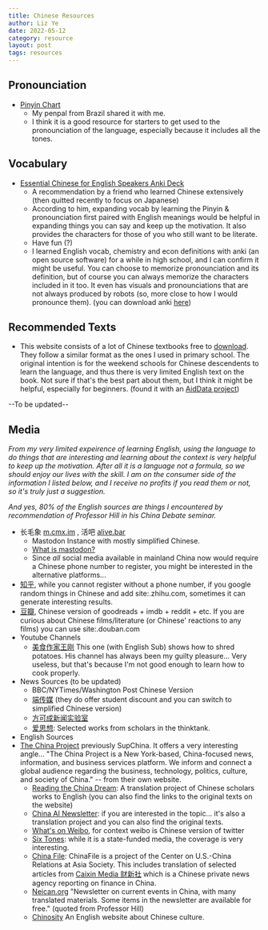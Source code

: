 ```yaml
---
title: Chinese Resources
author: Liz Ye
date: 2022-05-12
category: resource
layout: post
tags: resources
---
```


## Pronounciation

- [Pinyin Chart](https://yoyochinese.com/chinese-learning-tools/Mandarin-Chinese-pronunciation-lesson/pinyin-chart-table)
   - My penpal from Brazil shared it with me. 
   - I think it is a good resource for starters to get used to the pronounciation of the language, especially because it includes all the tones. 

## Vocabulary
- [Essential Chinese for English Speakers Anki Deck](https://ankiweb.net/shared/info/1322310186)
  - A recommendation by a friend who learned Chinese extensively (then quitted recently to focus on Japanese)
  - According to him, expanding vocab by learning the Pinyin & pronounciation first paired with English meanings would be helpful in expanding things you can say and keep up the motivation. It also provides the characters for those of you who still want to be literate.
  - Have fun (?)
  - I learned English vocab, chemistry and econ definitions with anki (an open source software) for a while in high school, and I can confirm it might be useful. You can choose to memorize pronounciation and its definition, but of course you can always memorize the characters included in it too. It even has visuals and pronounciations that are not always produced by robots (so, more close to how I would pronounce them). (you can download anki [here](https://apps.ankiweb.net/))

## Recommended Texts

- This website consists of a lot of Chinese textbooks free to [download](http://www.hwjyw.com/textbooks/). They follow a similar format as the ones I used in primary school. The original intention is for the weekend schools for Chinese descendents to learn the language, and thus there is very limited English text on the book. Not sure if that's the best part about them, but I think it might be helpful, especially for beginners. (found it with an [AidData project](https://china.aiddata.org/projects/65888/))

--To be updated--

## Media

*From my very limited expeirence of learning English, using the language to do things that are interesting and learning about the context is very helpful to keep up the motivation. After all it is a language not a formula, so we should enjoy our lives with the skill. I am on the consumer side of the information I listed below, and I receive no profits if you read them or not, so it's truly just a suggestion.*

*And yes, 80% of the English sources are things I encountered by recommendation of Professor Hill in his China Debate seminar.*

- 长毛象 [m.cmx.im](m.cmx.im) , 活吧 [alive.bar](alive.bar)
   - Mastodon Instance with mostly simplified Chinese. 
   - [What is mastodon?](https://en.wikipedia.org/wiki/Mastodon_(software))
   - Since *all* social media available in mainland China now would require a Chinese phone number to register, you might be interested in the alternative platforms...
 - [知乎](zhihu.com), while you cannot register without a phone number, if you google random things in Chinese and add site:.zhihu.com, sometimes it can generate interesting results.
 - [豆瓣](douban.com), Chinese version of goodreads + imdb + reddit + etc. If you are curious about Chinese films/literature (or Chinese' reactions to any films) you can use site:.douban.com
- Youtube Channels
   - [美食作家王刚](https://youtu.be/EhyQom5jiTE) This one (with English Sub) shows how to shred potatoes. His channel has always been my guilty pleasure... Very useless, but that's because I'm not good enough to learn how to cook properly.
 - News Sources (to be updated)
   - BBC/NYTimes/Washington Post Chinese Version
   - [端传媒](https://theinitium.com/) (they do offer student discount and you can switch to simplified Chinese version)
   - [方可成新闻实验室](https://newslab.info/) 
   - [爱思想](https://www.aisixiang.com/): Selected works from scholars in the thinktank. 
 - English Sources
 - [The China Project](https://thechinaproject.com/) previously SupChina. It offers a very interesting angle... "The China Project is a New York-based, China-focused news, information, and business services platform. We inform and connect a global audience regarding the business, technology, politics, culture, and society of China." -- from their own website. 
   - [Reading the China Dream](https://www.readingthechinadream.com/): A translation project of Chinese scholars works to English (you can also find the links to the original texts on the website)
   - [China AI Newsletter](https://chinai.substack.com/): if you are interested in the topic... it's also a translation project and you can also find the original texts.
   - [What's on Weibo](https://www.whatsonweibo.com/), for context weibo is Chinese version of twitter
   - [Six Tones](https://www.sixthtone.com/): while it is a state-funded media, the coverage is very interesting.
   - [China File](https://www.chinafile.com/): ChinaFile is a project of the Center on U.S.-China Relations at Asia Society. This includes translation of selected articles from [Caixin Media 财新社](https://www.chinafile.com/reporting-opinion/caixin-media) which is a Chinese private news agency reporting on finance in China. 
   - [Neican.org](https://www.neican.org/) "Newsletter on current events in China, with many translated materials. Some items in the newsletter are available for free." (quoted from Professor Hill)
   - [Chinosity](https://www.chinosity.com/) An English website about Chinese culture.
   